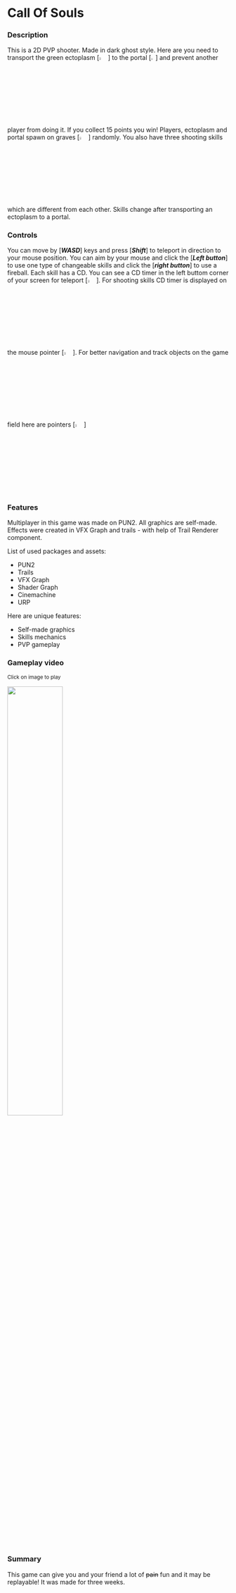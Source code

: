 # Call Of Souls

### Description

This is a 2D PVP shooter. Made in dark ghost style. Here are you need to transport the green ectoplasm
[<img src="https://user-images.githubusercontent.com/86905093/187181467-5d1af425-60dd-4e33-8bd5-580c9d6bb226.png" width="4%">] to the portal [<img src="https://user-images.githubusercontent.com/86905093/187182041-f59de9dd-b333-4dbd-b819-2b805146dd14.png" width="2%">] and prevent another player from doing it. If you collect 15 points you win! Players, ectoplasm and portal spawn on graves [<img src="https://user-images.githubusercontent.com/86905093/187186852-4dadbf9c-352d-4e44-8064-d3f555a1a60a.png" width="4%">] randomly.
You also have three shooting skills which are different from each other. Skills change after transporting an ectoplasm to a portal.

### Controls

You can move by [***WASD***] keys and press [***Shift***] to teleport in direction to your mouse position. You can aim by your mouse and click the [***Left button***] to use one type of changeable skills and click the [***right button***] to use a fireball. Each skill has a CD. You can see a CD timer in the left buttom corner of your screen for teleport [<img src="https://user-images.githubusercontent.com/86905093/187185383-f91ce73c-da0e-48ee-b776-02fc3b901191.png" width="4%">]. For shooting skills CD timer is displayed on the mouse pointer [<img src="https://user-images.githubusercontent.com/86905093/187185978-4333f402-72de-4496-a35b-366e7399109f.png" width="4%">]. For better navigation and track objects on the game field here are pointers [<img src="https://user-images.githubusercontent.com/86905093/187187119-5caa2ed8-698a-4b8c-8f4f-0ed7b6d62ffa.png" width="4%">]

### Features

Multiplayer in this game was made on PUN2. All graphics are self-made. Effects were created in VFX Graph and trails - with help of Trail Renderer component.

List of used packages and assets:

- PUN2
- Trails
- VFX Graph
- Shader Graph
- Cinemachine
- URP

Here are unique features:

- Self-made graphics
- Skills mechanics
- PVP gameplay

### Gameplay video
<sub>Click on image to play</sub>

[<img src="https://img.youtube.com/vi/6ANTWmOSPlQ/maxresdefault.jpg" width="50%">](https://youtu.be/6ANTWmOSPlQ)

### Summary

This game can give you and your friend a lot of ~~pain~~ fun and it may be replayable! It was made for three weeks.
